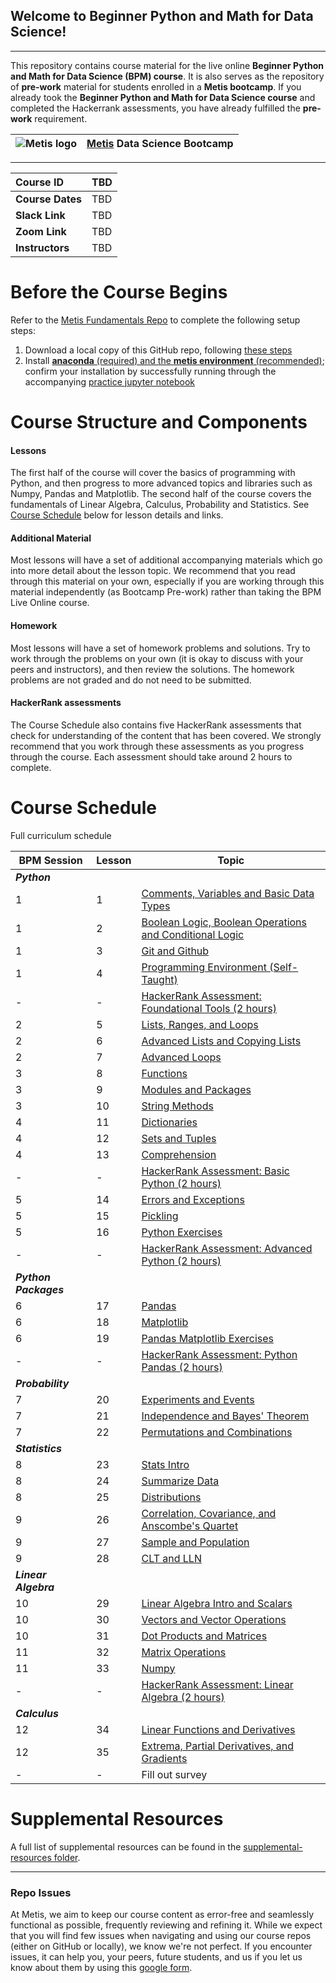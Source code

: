 ## Welcome to Beginner Python and Math for Data Science!
---
This repository contains course material for the live online **Beginner Python and Math for Data Science (BPM) course**. It is 
also serves as the repository of **pre-work** material for students enrolled in a **Metis bootcamp**.  If you already took the **Beginner Python and Math for Data Science course** and completed the Hackerrank assessments, you have already fulfilled the **pre-work** requirement.

| ![Metis logo](/resources/metis.png)      |  [Metis](http://www.thisismetis.com/) Data Science Bootcamp    |
|------|-------|  

---
| **Course ID** | TBD   |
|:------|:-------|
| **Course Dates** | TBD   |
| **Slack Link** |  TBD |
| **Zoom Link** |  TBD |
| **Instructors** |  TBD |

# Before the Course Begins

Refer to the [Metis Fundamentals Repo](https://github.com/thisismetis/NBM_Metis_Fundamentals) 
to complete the following setup steps: 
1. Download a local copy of this GitHub repo, following [these steps](https://github.com/thisismetis/NBM_Metis_Fundamentals/tree/main/git_and_github)
2. Install [**anaconda** (required) and the **metis environment** (recommended)](https://github.com/thisismetis/NBM_Metis_Fundamentals/tree/main/anaconda_and_metis_env); 
confirm your installation by successfully running through the accompanying [practice jupyter notebook](https://github.com/thisismetis/NBM_Metis_Fundamentals/blob/main/anaconda_and_metis_env/anaconda_installation/practice_nb.ipynb)

# Course Structure and Components
#### Lessons
The first half of the course will cover the basics of programming with Python, and then progress to more advanced topics 
and libraries such as Numpy, Pandas and Matplotlib. The second half of the course covers the fundamentals of 
Linear Algebra, Calculus, Probability and Statistics.
See [Course Schedule](#course-schedule) below for lesson details and links.

#### Additional Material
Most lessons will have a set of additional accompanying materials which go into more detail about the lesson topic.
We recommend that you read through this material on your own, especially if you are working through this material 
independently (as Bootcamp Pre-work) rather than taking the BPM Live Online course.

#### Homework 
Most lessons will have a set of homework problems and solutions.  Try to work through the problems on your own (it is okay to 
discuss with your peers and instructors), and then review the solutions.  The homework problems are not graded and do not 
need to be submitted.

#### HackerRank assessments
The Course Schedule also contains five HackerRank assessments that check for understanding of the content that has been
covered. We strongly recommend that you work through these assessments as you progress through the course. Each assessment
should take around 2 hours to complete.


# Course Schedule

<summary> Full curriculum schedule </summary>
 
| BPM Session | Lesson | Topic | 
|------|------|--------| 
|***Python***|
| 1 | 1 | [Comments, Variables and Basic Data Types](lessons/01_comments_variables_datatypes)|
| 1 | 2 | [Boolean Logic, Boolean Operations and Conditional Logic](lessons/02_booleans_conditionals)|
| 1 | 3 | [Git and Github](lessons/03_git_github)|
| 1 | 4 | [Programming Environment (Self-Taught)](lessons/04_programming_environment)|
| - | - | [HackerRank Assessment: Foundational Tools (2 hours)](https://hr.gs/foundational-tools-m8D6FcFPC5ZjUxQyEW2RAjYfzTnhMA)|
| 2 | 5 | [Lists, Ranges, and Loops](lessons/05_lists_ranges_loops)|
| 2 | 6 | [Advanced Lists and Copying Lists](lessons/06_advanced_copying_lists)|
| 2 | 7 | [Advanced Loops](lessons/07_advanced_loops)|
| 3 | 8 | [Functions](lessons/08_functions)|
| 3 | 9 | [Modules and Packages](lessons/09_modules_packages)|
| 3 | 10 | [String Methods](lessons/10_string_methods)|
| 4 | 11 | [Dictionaries](lessons/11_dictionaries)|
| 4 | 12 | [Sets and Tuples](lessons/12_sets_tuples)|
| 4 | 13 | [Comprehension](lessons/13_comprehension)|
| - | - | [HackerRank Assessment: Basic Python (2 hours)](https://hr.gs/basic-python-m8D6FcFPC5ZjUxQyEW2RAjYfzTnhMA)|
| 5 | 14 | [Errors and Exceptions](lessons/14_errors_exceptions)|
| 5 | 15 | [Pickling](lessons/15_pickling)|
| 5 | 16 | [Python Exercises](lessons/16_python_exercises)|
| - | - | [HackerRank Assessment: Advanced Python (2 hours)](https://hr.gs/adv-python-m8D6FcFPC5ZjUxQyEW2RAjYfzTnhMA)|
|***Python Packages***|
| 6 | 17 | [Pandas](lessons/17_pandas)|
| 6 | 18 | [Matplotlib](lessons/18_matplotlib)|
| 6 | 19 | [Pandas Matplotlib Exercises](lessons/19_pandas_matplotlib_exercises)|
| - | - | [HackerRank Assessment: Python Pandas (2 hours)](https://hr.gs/python-pandas-m8D6FcFPC5ZjUxQyEW2RAjYfzTnhMA)|
|***Probability***|
| 7 | 20 | [Experiments and Events](lessons/20_experiments_events)|
| 7 | 21 | [Independence and Bayes' Theorem](lessons/21_independence_bayes)|
| 7 | 22 | [Permutations and Combinations](lessons/22_permutations_combinations)|
|***Statistics***|
| 8 | 23 | [Stats Intro](lessons/23_stats_intro)|
| 8 | 24 | [Summarize Data](lessons/24_summarize_data)|
| 8 | 25 | [Distributions](lessons/25_distributions)|
| 9 | 26 | [Correlation, Covariance, and Anscombe's Quartet](lessons/26_correlation_covariance_anscombes)|
| 9 | 27 | [Sample and Population](lessons/27_sample_population)|
| 9 | 28 | [CLT and LLN](lessons/28_CLT_LLN)|
|***Linear Algebra***|
| 10 | 29 | [Linear Algebra Intro and Scalars](lessons/29_linalg_intro_scalars)|
| 10 | 30 | [Vectors and Vector Operations](lessons/30_vectors)|
| 10 | 31 | [Dot Products and Matrices](lessons/31_dot_product_matrices)|
| 11 | 32 | [Matrix Operations](lessons/32_matrix_operations)|
| 11 | 33 | [Numpy](lessons/33_numpy)|
| - | - | [HackerRank Assessment: Linear Algebra (2 hours)](https://hr.gs/linear-algebra-m8D6FcFPC5ZjUxQyEW2RAjYfzTnhMA)|
|***Calculus***|
| 12 | 34 | [Linear Functions and Derivatives](lessons/34_linear_functions_derivatives)|
| 12 | 35 | [Extrema, Partial Derivatives, and Gradients](lessons/35_extrema_partial_derivatives_gradients)|
| - | - | Fill out survey |





# Supplemental Resources

A full list of supplemental resources can be found in the [supplemental-resources folder](supplemental-resources).

---

### Repo Issues

At Metis, we aim to keep our course content as error-free and seamlessly functional as possible, frequently reviewing and refining it. While we expect that you will find few issues when navigating and using our course repos (either on GitHub or locally), we know we're not perfect. If you encounter issues, it can help you, your peers, future students, and us if you let us know about them by using this [google form](https://docs.google.com/forms/d/e/1FAIpQLSde-RqyXVR-UXvMbhZSp068__rw--36hrLGPsqtp-XJUDWh5g/viewform?usp=sf_link).

